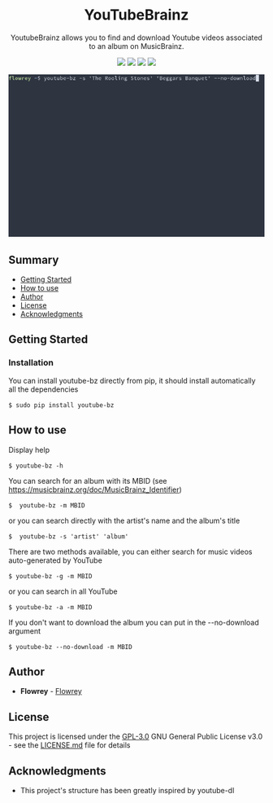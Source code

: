 <h1 align="center">
  YouTubeBrainz
</h1>

<p align="center">
  YoutubeBrainz allows you to find and download Youtube videos associated to an album on MusicBrainz.
</p>

<p align="center">
<img src="https://img.shields.io/badge/docs-passing-success"></a>
<img src="https://img.shields.io/badge/python-3-blue"></a>
<img src="https://img.shields.io/badge/pypi-0.1.0-blue"></a>
<img src="https://img.shields.io/badge/license-GPL_3.0-blue.svg"></a>
</p>

<p align="center"><img src="/img/demo.gif?raw=true"/></p>

## Summary

  - [Getting Started](#getting-started)
  - [How to use](#how-to-use)
  - [Author](#author)
  - [License](#license)
  - [Acknowledgments](#Acknowledgments)
  
## Getting Started

### Installation

You can install youtube-bz directly from pip, it should install automatically all the dependencies
```
$ sudo pip install youtube-bz
```

## How to use
Display help
```
$ youtube-bz -h
```

You can search for an album with its MBID (see https://musicbrainz.org/doc/MusicBrainz_Identifier)
```
$  youtube-bz -m MBID
```
or you can search directly with the artist's name and the album's title
```
$  youtube-bz -s 'artist' 'album'
```

There are two methods available, you can either search for music videos auto-generated by YouTube
```
$ youtube-bz -g -m MBID
```
or you can search in all YouTube
```
$ youtube-bz -a -m MBID
```

If you don't want to download the album you can put in the --no-download argument
```
$ youtube-bz --no-download -m MBID
```

## Author
  
  - **Flowrey** - [Flowrey](https://github.com/Flowrey)
  
## License

This project is licensed under the [GPL-3.0](LICENSE.md)
GNU General Public License v3.0 - see the [LICENSE.md](LICENSE.md) file for
details

## Acknowledgments

  - This project's structure has been greatly inspired by youtube-dl
